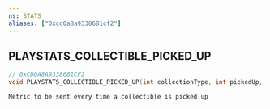 ```yaml
---
ns: STATS
aliases: ["0xcd0a8a9338681cf2"]
---
```

## PLAYSTATS_COLLECTIBLE_PICKED_UP

```c
// 0xCD0A8A9338681CF2
void PLAYSTATS_COLLECTIBLE_PICKED_UP(int collectionType, int pickedUp, int pickedSoFar, int total, int awardCash, int awardRP, int awardChips, int awardItems, int location, int animal, int awardMedal);
```

```
Metric to be sent every time a collectible is picked up
```
